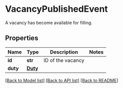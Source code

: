 # VacancyPublishedEvent

A vacancy has become available for filling.
## Properties
Name | Type | Description | Notes
------------ | ------------- | ------------- | -------------
**id** | **str** | ID of the vacancy | 
**duty** | [**Duty**](Duty.md) |  | 

[[Back to Model list]](../README.md#documentation-for-models) [[Back to API list]](../README.md#documentation-for-api-endpoints) [[Back to README]](../README.md)


